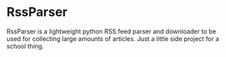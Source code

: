 RssParser
=========
RssParser is a lightweight python RSS feed parser and downloader to be used for collecting large amounts of articles. Just a little side project for a school thing.
